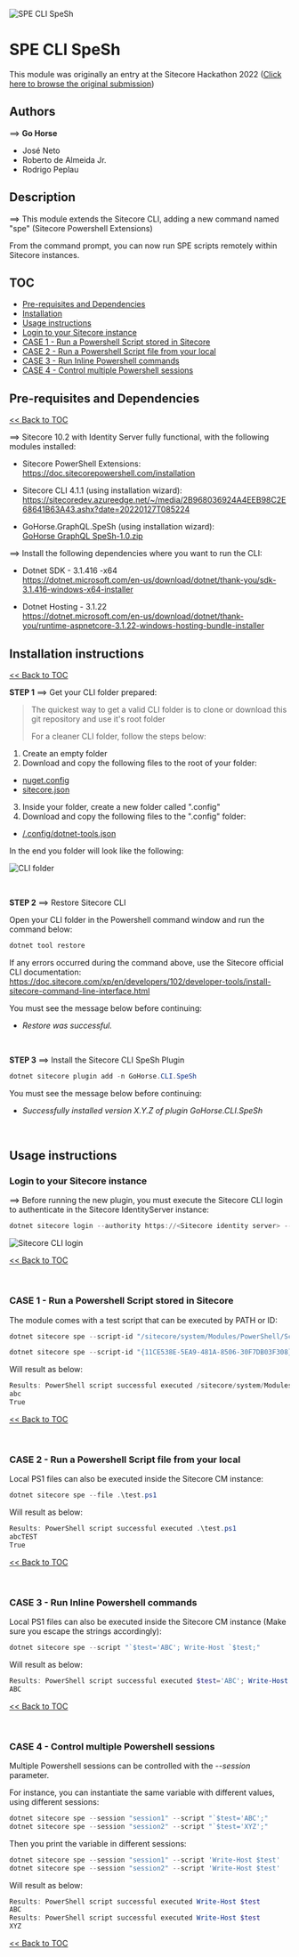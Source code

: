 ![SPE CLI SpeSh](docs/images/GoHorse%20SpeSh.png?raw=true)
# SPE CLI SpeSh

This module was originally an entry at the Sitecore Hackathon 2022 ([Click here to browse the original submission](https://github.com/Sitecore-Hackathon/2022-Go-Horse/tree/Hackathon-submission))  

## Authors
⟹ **Go Horse**
- José Neto
- Roberto de Almeida Jr.
- Rodrigo Peplau 

## Description
⟹ This module extends the Sitecore CLI, adding a new command named "spe" (Sitecore Powershell Extensions)

From the command prompt, you can now run SPE scripts remotely within Sitecore instances.

## TOC

* [Pre-requisites and Dependencies](#pre-requisites-and-dependencies)
* [Installation](#installation-instructions)
* [Usage instructions](#usage-instructions)
* [Login to your Sitecore instance](#login-to-your-sitecore-instance)
* [CASE 1 - Run a Powershell Script stored in Sitecore](#case-1---run-a-powershell-script-stored-in-sitecore)
* [CASE 2 - Run a Powershell Script file from your local](#case-2---run-a-powershell-script-file-from-your-local)
* [CASE 3 - Run Inline Powershell commands](#case-3---run-inline-powershell-commands)
* [CASE 4 - Control multiple Powershell sessions](#case-4---control-multiple-powershell-sessions)

## Pre-requisites and Dependencies
[<< Back to TOC](#toc)

⟹ Sitecore 10.2 with Identity Server fully functional, with the following modules installed:

* Sitecore PowerShell Extensions:  
https://doc.sitecorepowershell.com/installation

* Sitecore CLI 4.1.1 (using installation wizard):  
https://sitecoredev.azureedge.net/~/media/2B968036924A4EEB98C2E68641B63A43.ashx?date=20220127T085224

* GoHorse.GraphQL.SpeSh (using installation wizard):  
[GoHorse GraphQL SpeSh-1.0.zip](/sc-packages/GoHorse%20GraphQL%20SpeSh-1.0.zip?raw=true)

⟹ Install the following dependencies where you want to run the CLI:

* Dotnet SDK - 3.1.416 -x64  
https://dotnet.microsoft.com/en-us/download/dotnet/thank-you/sdk-3.1.416-windows-x64-installer  

* Dotnet Hosting - 3.1.22  
https://dotnet.microsoft.com/en-us/download/dotnet/thank-you/runtime-aspnetcore-3.1.22-windows-hosting-bundle-installer

## Installation instructions
[<< Back to TOC](#toc)

**STEP 1** ⟹ Get your CLI folder prepared:

> The quickest way to get a valid CLI folder is to clone or download this git repository and use it's root folder
> 
> For a cleaner CLI folder, follow the steps below:

 1. Create an empty folder
 2. Download and copy the following files to the root of your folder:
 - [nuget.config](/nuget.config?raw=true)
 - [sitecore.json](/sitecore.json?raw=true)
 3. Inside your folder, create a new folder called ".config"
 4. Download and copy the following files to the ".config" folder: 
 - [/.config/dotnet-tools.json](/.config/dotnet-tools.json?raw=true)
 
 In the end you folder will look like the following:
 
 ![CLI folder](docs/images/CLIfolder.png?raw=true)

<br>

**STEP 2** ⟹ Restore Sitecore CLI

Open your CLI folder in the Powershell command window and run the command below:

```powershell
dotnet tool restore
```

If any errors occurred during the command above, use the Sitecore official CLI documentation:  https://doc.sitecore.com/xp/en/developers/102/developer-tools/install-sitecore-command-line-interface.html

You must see the message below before continuing:

* *Restore was successful.*

<br>

**STEP 3** ⟹ Install the Sitecore CLI SpeSh Plugin

```powershell
dotnet sitecore plugin add -n GoHorse.CLI.SpeSh
```

You must see the message below before continuing:

* *Successfully installed version X.Y.Z of plugin GoHorse.CLI.SpeSh*

<br>

## Usage instructions

### Login to your Sitecore instance

⟹ Before running the new plugin, you must execute the Sitecore CLI login to authenticate in the Sitecore IdentityServer instance:

```powershell
dotnet sitecore login --authority https://<Sitecore identity server> --cm http://<Sitecore instance> --allow-write true
```

![Sitecore CLI login](docs/images/sitecore-cli-login.png?raw=true "Sitecore CLI login")

[<< Back to TOC](#toc)

<br>

### CASE 1 - Run a Powershell Script stored in Sitecore

The module comes with a test script that can be executed by PATH or ID:

```powershell
dotnet sitecore spe --script-id "/sitecore/system/Modules/PowerShell/Script Library/GoHorse SpeSh Test Script"
```

```powershell
dotnet sitecore spe --script-id "{11CE538E-5EA9-481A-8506-30F7DB03F308}"
```

Will result as below:

```powershell
Results: PowerShell script successful executed /sitecore/system/Modules/PowerShell/Script Library/GoHorse SpeSh Test Script
abc
True
```

[<< Back to TOC](#toc)

<br>

### CASE 2 - Run a Powershell Script file from your local

Local PS1 files can also be executed inside the Sitecore CM instance:

```powershell
dotnet sitecore spe --file .\test.ps1
```

Will result as below:

```powershell
Results: PowerShell script successful executed .\test.ps1
abcTEST
True
```

[<< Back to TOC](#toc)

<br>

### CASE 3 - Run Inline Powershell commands

Local PS1 files can also be executed inside the Sitecore CM instance (Make sure you escape the strings accordingly):

```powershell
dotnet sitecore spe --script "`$test='ABC'; Write-Host `$test;"
```

Will result as below:

```powershell
Results: PowerShell script successful executed $test='ABC'; Write-Host $test;
ABC
```

[<< Back to TOC](#toc)

<br>

### CASE 4 - Control multiple Powershell sessions

Multiple Powershell sessions can be controlled with the *--session* parameter.

For instance, you can instantiate the same variable with different values, using different sessions:

```powershell
dotnet sitecore spe --session "session1" --script "`$test='ABC';"
dotnet sitecore spe --session "session2" --script "`$test='XYZ';"
```
Then you print the variable in different sessions:

```powershell
dotnet sitecore spe --session "session1" --script 'Write-Host $test'
dotnet sitecore spe --session "session2" --script 'Write-Host $test'
```

Will result as below:

```powershell
Results: PowerShell script successful executed Write-Host $test
ABC
Results: PowerShell script successful executed Write-Host $test
XYZ
```

[<< Back to TOC](#toc)

